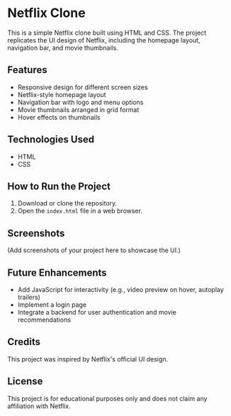 # Netflix Clone

This is a simple Netflix clone built using HTML and CSS. The project replicates the UI design of Netflix, including the homepage layout, navigation bar, and movie thumbnails.

## Features
- Responsive design for different screen sizes
- Netflix-style homepage layout
- Navigation bar with logo and menu options
- Movie thumbnails arranged in grid format
- Hover effects on thumbnails

## Technologies Used
- HTML
- CSS

## How to Run the Project
1. Download or clone the repository.
2. Open the `index.html` file in a web browser.

## Screenshots
(Add screenshots of your project here to showcase the UI.)

## Future Enhancements
- Add JavaScript for interactivity (e.g., video preview on hover, autoplay trailers)
- Implement a login page
- Integrate a backend for user authentication and movie recommendations

## Credits
This project was inspired by Netflix's official UI design.

## License
This project is for educational purposes only and does not claim any affiliation with Netflix.


